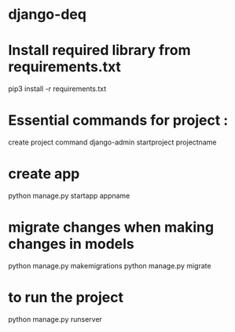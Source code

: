 # django-deq

# Install required library from requirements.txt
pip3 install -r requirements.txt

# Essential commands for project :
create project command 
django-admin startproject projectname

# create app
python manage.py startapp appname

# migrate changes when making changes in models
python manage.py makemigrations
python manage.py migrate

# to run the project 
python manage.py runserver


